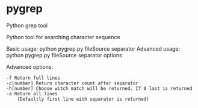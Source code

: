pygrep
======

Python grep tool

Python tool for searching character sequence

Basic usage: python pygrep.py fileSource separator
Advanced usage: python pygrep.py fileSource separator options

Advanced options:

	-f Return full lines
	-c[number] Return character count after separator
	-h[number] Choose witch match will be returned. If 0 last is returned
	-a Return all lines
		(Defaultly first line with separator is returned)
